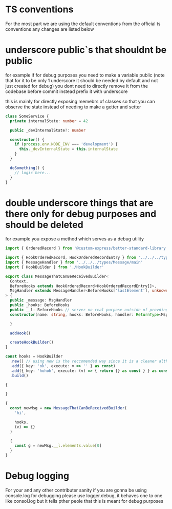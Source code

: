 # TS conventions

For the most part we are using the default conventions from the official ts conventions any changes are listed below

# underscore public`s that shouldnt be public

for example if for debug purposes you need to make a variable public (note that for it to be only 1 underscore it should be needed by default and not just created for debug) you dont need to directly remove it from the codebase before commit instead prefix it with underscore

this is mainly for directly exposing memebrs of classes so that you can observe the state instead of needing to make a getter and setter

```ts
class SomeService {
  private internalState: number = 42

  public _devInternalState?: number

  constructor() {
    if (process.env.NODE_ENV === 'development') {
      this._devInternalState = this.internalState
    }
  }

  doSomething() {
    // logic here...
  }
}
```

# double underscore things that are there only for debug purposes and should be deleted

for example you expose a method which serves as a debug utility

```ts
import { OrderedRecord } from '@custom-express/better-standard-library'

import { HookOrderedRecord, HookOrderedRecordEntry } from '../../../types/Hooks/main'
import { MessageHandler } from '../../../types/Message/main'
import { HookBuilder } from './HookBuilder'

export class MessageThatCanBeReceivedBuilder<
  Context,
  BeforeHooks extends HookOrderedRecord<HookOrderedRecordEntry[]>,
  MsgHandler extends MessageHandler<BeforeHooks['lastElement'], unknown, BeforeHooks>
> {
  public _message: MsgHandler
  public _hooks: BeforeHooks
  public __l: BeforeHooks // server no real purpose outside of provding a quick way to observer some state for pure debug purposes
  constructor(name: string, hooks: BeforeHooks, handler: ReturnType<MsgHandler['handler']>) {

  }

  addHook()

  createHookBuilder()
}

const hooks = HookBuilder
  .new() // using new is the reccomended way since it is a cleaner although
  .add({ key: 'ok', execute: v => '' } as const)
  .add({ key: 'hohoh', execute: (v) => { return {} as const } } as const)
  .build()

{

}

{
  const newMsg = new MessageThatCanBeReceivedBuilder(
    'hi',

    hooks,
    (v) => {}
  )

  {
    const g = newMsg.__l.elements.value[0]
  }
}
```

# Debug logging

For your and any other contributer sanity if you are gonna be using console.log for debugging please use logger.debug, it behaves one to one like consol.log but it tells pther peole that this is meant for debug purposes
